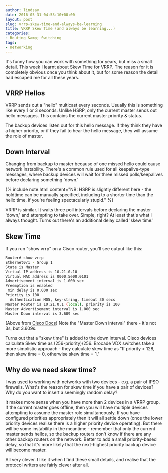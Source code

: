 ```yaml
---
author: lindsay
date: 2016-05-31 04:53:10+00:00
layout: post
slug: vrrp-skew-time-and-always-be-learning
title: VRRP Skew Time (and always be learning...)
categories:
- Routing &amp; Switching
tags:
- networking
---
```


It's funny how you can work with something for years, but miss a small detail. This week I learnt about Skew Time for VRRP. The reason for it is completely obvious once you think about it, but for some reason the detail had escaped me for all these years.



## VRRP Hellos



VRRP sends out a "hello" multicast every <hello> seconds. Usually this is something like every 1 or 3 seconds. Unlike HSRP, only the current master sends out hello messages. This contains the current master priority & status.

The backup devices listen out for this hello message. If they think they have a higher priority, or if they fail to hear the hello message, they will assume the role of master.



## Down Interval



Changing from backup to master because of one missed hello could cause network instability. There's a common rule used for all keepalive-type messages, where backup devices will wait for three missed polls/keepalives before declaring something 'down.'

{% include note.html content="NB: HSRP is slightly different here - the holdtime can be manually specified, including to a shorter time than the hello time, if you're feeling spectacularly stupid." %}


VRRP is similar. It waits three poll intervals before declaring the master 'down,' and attempting to take over. Simple, right? At least that's what I always thought. Turns out there's an additional delay called 'skew time.'



## Skew Time



If you run "show vrrp" on a Cisco router, you'll see output like this:


```bash
Router# show vrrp
Ethernet0/1 - Group 1
State is Master
Virtual IP address is 10.21.0.10
Virtual MAC address is 0000.5e00.0101
Advertisement interval is 1.000 sec
Preemption is enabled
 min delay is 0.000 sec
Priority is 100
  Authentication MD5, key-string, timeout 30 secs
Master Router is 10.21.0.1 (local), priority is 100
Master Advertisement interval is 1.000 sec
Master Down interval is 3.609 sec

```


(Above from [Cisco Docs](http://www.cisco.com/c/en/us/td/docs/ios-xml/ios/ipapp_fhrp/configuration/15-mt/fhp-15-mt-book/fhp-vrrp.html))
Note the "Master Down interval" there - it's not 3s, but 3.609s.

Turns out that a "skew time" is added to the down interval. Cisco devices calculate Skew time as (256-priority)/256. Brocade VDX switches take a more simplistic approach - they calculate skew time as "If priority > 128, then skew time = 0, otherwise skew time = 1."



## Why do we need skew time?



I was used to working with networks with two devices - e.g. a pair of IPSO firewalls. What's the reason for skew time if you have a pair of devices? Why do you want to insert a seemingly random delay?

It makes more sense when you have more than 2 devices in a VRRP group. If the current master goes offline, then you will have multiple devices attempting to assume the master role simultaneously. If you have configured priorities appropriately then it will all settle down (once the lower priority devices realise there is a higher priority device operating). But there will be some instability in the meantime - remember that only the current master sends hellos, so the backup routers don't know if there are any other backup routers on the network. Better to add a small priority-based delay, so that it's more likely that the next-highest priority backup device will become master.

All very clever. I like it when I find these small details, and realise that the protocol writers are fairly clever after all.
